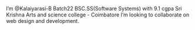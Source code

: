  I’m @Kalaiyarasi-B
 Batch22 BSC.SS(Software Systems) with 9.1 cgpa
 Sri Krishna Arts and science college - Coimbatore 
 I’m looking to collaborate on web design and development.
